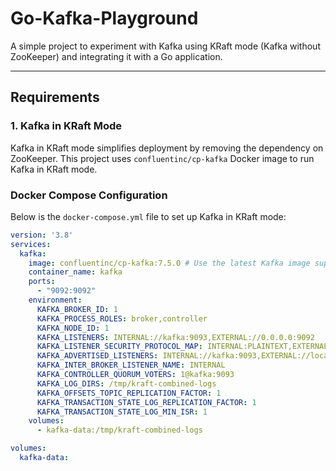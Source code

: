 # Go-Kafka-Playground

A simple project to experiment with Kafka using KRaft mode (Kafka without ZooKeeper) and integrating it with a Go application.

---

## Requirements

### 1. Kafka in KRaft Mode

Kafka in KRaft mode simplifies deployment by removing the dependency on ZooKeeper. This project uses `confluentinc/cp-kafka` Docker image to run Kafka in KRaft mode.

### Docker Compose Configuration

Below is the `docker-compose.yml` file to set up Kafka in KRaft mode:

```yaml
version: '3.8'
services:
  kafka:
    image: confluentinc/cp-kafka:7.5.0 # Use the latest Kafka image supporting KRaft
    container_name: kafka
    ports:
      - "9092:9092"
    environment:
      KAFKA_BROKER_ID: 1
      KAFKA_PROCESS_ROLES: broker,controller
      KAFKA_NODE_ID: 1
      KAFKA_LISTENERS: INTERNAL://kafka:9093,EXTERNAL://0.0.0.0:9092
      KAFKA_LISTENER_SECURITY_PROTOCOL_MAP: INTERNAL:PLAINTEXT,EXTERNAL:PLAINTEXT
      KAFKA_ADVERTISED_LISTENERS: INTERNAL://kafka:9093,EXTERNAL://localhost:9092
      KAFKA_INTER_BROKER_LISTENER_NAME: INTERNAL
      KAFKA_CONTROLLER_QUORUM_VOTERS: 1@kafka:9093
      KAFKA_LOG_DIRS: /tmp/kraft-combined-logs
      KAFKA_OFFSETS_TOPIC_REPLICATION_FACTOR: 1
      KAFKA_TRANSACTION_STATE_LOG_REPLICATION_FACTOR: 1
      KAFKA_TRANSACTION_STATE_LOG_MIN_ISR: 1
    volumes:
      - kafka-data:/tmp/kraft-combined-logs

volumes:
  kafka-data:

